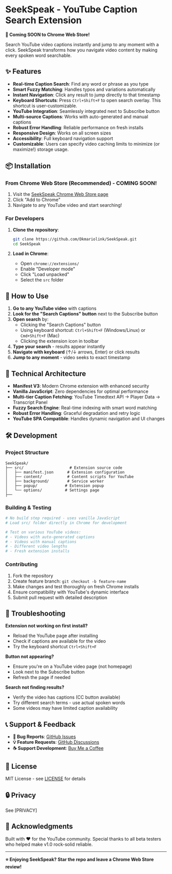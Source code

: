 # SeekSpeak - YouTube Caption Search Extension

**🚀 Coming SOON to Chrome Web Store!**

Search YouTube video captions instantly and jump to any moment with a click. SeekSpeak transforms how you navigate video content by making every spoken word searchable.


## ✨ Features

- **Real-time Caption Search**: Find any word or phrase as you type
- **Smart Fuzzy Matching**: Handles typos and variations automatically  
- **Instant Navigation**: Click any result to jump directly to that timestamp
- **Keyboard Shortcuts**: Press `Ctrl+Shift+F` to open search overlay. This shortcut is user-customizable.
- **YouTube Integration**: Seamlessly integrated next to Subscribe button
- **Multi-source Captions**: Works with auto-generated and manual captions
- **Robust Error Handling**: Reliable performance on fresh installs
- **Responsive Design**: Works on all screen sizes
- **Accessibility**: Full keyboard navigation support
- **Customizable**: Users can specify video caching limits to minimize (or maximize!) storage usage.

## 📦 Installation

### From Chrome Web Store (Recommended) - COMING SOON!
1. Visit the [SeekSpeak Chrome Web Store page](https://chrome.google.com/webstore)
2. Click "Add to Chrome"
3. Navigate to any YouTube video and start searching!

### For Developers
1. **Clone the repository**:
   ```bash
   git clone https://github.com/Dkmariolink/SeekSpeak.git
   cd SeekSpeak
   ```

2. **Load in Chrome**:
   - Open `chrome://extensions/`
   - Enable "Developer mode" 
   - Click "Load unpacked" 
   - Select the `src` folder

## 🎯 How to Use

1. **Go to any YouTube video** with captions
2. **Look for the "Search Captions" button** next to the Subscribe button
3. **Open search** by:
   - Clicking the "Search Captions" button
   - Using keyboard shortcut: `Ctrl+Shift+F` (Windows/Linux) or `Cmd+Shift+F` (Mac)
   - Clicking the extension icon in toolbar
4. **Type your search** - results appear instantly
5. **Navigate with keyboard** (↑/↓ arrows, Enter) or click results
6. **Jump to any moment** - video seeks to exact timestamp

## 🔧 Technical Architecture

- **Manifest V3**: Modern Chrome extension with enhanced security
- **Vanilla JavaScript**: Zero dependencies for optimal performance  
- **Multi-tier Caption Fetching**: YouTube Timedtext API → Player Data → Transcript Panel
- **Fuzzy Search Engine**: Real-time indexing with smart word matching
- **Robust Error Handling**: Graceful degradation and retry logic
- **YouTube SPA Compatible**: Handles dynamic navigation and UI changes

## 🛠️ Development

### Project Structure
```
SeekSpeak/
├── src/                    # Extension source code
│   ├── manifest.json      # Extension configuration
│   ├── content/           # Content scripts for YouTube
│   ├── background/        # Service worker
│   ├── popup/            # Extension popup
│   └── options/          # Settings page
├──
```

### Building & Testing
```bash
# No build step required - uses vanilla JavaScript
# Load src/ folder directly in Chrome for development

# Test on various YouTube videos:
# - Videos with auto-generated captions
# - Videos with manual captions  
# - Different video lengths
# - Fresh extension installs
```

### Contributing
1. Fork the repository
2. Create feature branch: `git checkout -b feature-name`
3. Make changes and test thoroughly on fresh Chrome installs
4. Ensure compatibility with YouTube's dynamic interface
5. Submit pull request with detailed description

## 🐛 Troubleshooting

**Extension not working on first install?**
- Reload the YouTube page after installing
- Check if captions are available for the video
- Try the keyboard shortcut `Ctrl+Shift+F`

**Button not appearing?**
- Ensure you're on a YouTube video page (not homepage)
- Look next to the Subscribe button
- Refresh the page if needed

**Search not finding results?**
- Verify the video has captions (CC button available)
- Try different search terms - use actual spoken words
- Some videos may have limited caption availability

## 📞 Support & Feedback

- **🐛 Bug Reports**: [GitHub Issues](https://github.com/Dkmariolink/SeekSpeak/issues)
- **💡 Feature Requests**: [GitHub Discussions](https://github.com/Dkmariolink/SeekSpeak/discussions)
- **☕ Support Development**: [Buy Me a Coffee](https://buymeacoffee.com/dkmariolink)

## 📄 License

MIT License - see [LICENSE](https://github.com/Dkmariolink/SeekSpeak/tree/master?tab=MIT-1-ov-file#readme) for details

## 🔒 Privacy

See [PRIVACY]

## 🙏 Acknowledgments

Built with ❤️ for the YouTube community. Special thanks to all beta testers who helped make v1.0 rock-solid reliable.

---

**⭐ Enjoying SeekSpeak? Star the repo and leave a Chrome Web Store review!**
